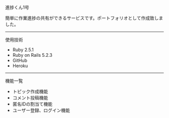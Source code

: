 進捗くん1号

簡単に作業進捗の共有ができるサービスです。ポートフォリオとして作成致しました。
***

使用技術
- Ruby 2.5.1
- Ruby on Rails 5.2.3
- GitHub
- Heroku
***

機能一覧
- トピック作成機能
- コメント投稿機能
- 匿名IDの割当て機能
- ユーザー登録、ログイン機能
